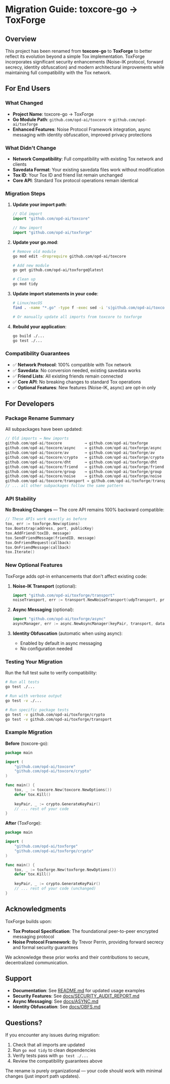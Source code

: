 # Migration Guide: toxcore-go → ToxForge

## Overview

This project has been renamed from **toxcore-go** to **ToxForge** to better reflect its evolution beyond a simple Tox implementation. ToxForge incorporates significant security enhancements (Noise-IK protocol, forward secrecy, identity obfuscation) and modern architectural improvements while maintaining full compatibility with the Tox network.

## For End Users

### What Changed
- **Project Name**: toxcore-go → ToxForge
- **Go Module Path**: `github.com/opd-ai/toxcore` → `github.com/opd-ai/toxforge`
- **Enhanced Features**: Noise Protocol Framework integration, async messaging with identity obfuscation, improved privacy protections

### What Didn't Change
- **Network Compatibility**: Full compatibility with existing Tox network and clients
- **Savedata Format**: Your existing savedata files work without modification
- **Tox ID**: Your Tox ID and friend list remain unchanged
- **Core API**: Standard Tox protocol operations remain identical

### Migration Steps

1. **Update your import path**:
   ```go
   // Old import
   import "github.com/opd-ai/toxcore"
   
   // New import
   import "github.com/opd-ai/toxforge"
   ```

2. **Update your go.mod**:
   ```bash
   # Remove old module
   go mod edit -droprequire github.com/opd-ai/toxcore
   
   # Add new module
   go get github.com/opd-ai/toxforge@latest
   
   # Clean up
   go mod tidy
   ```

3. **Update import statements in your code**:
   ```bash
   # Linux/macOS
   find . -name "*.go" -type f -exec sed -i 's|github.com/opd-ai/toxcore|github.com/opd-ai/toxforge|g' {} +
   
   # Or manually update all imports from toxcore to toxforge
   ```

4. **Rebuild your application**:
   ```bash
   go build ./...
   go test ./...
   ```

### Compatibility Guarantees

- ✅ **Network Protocol**: 100% compatible with Tox network
- ✅ **Savedata**: No conversion needed, existing savedata works
- ✅ **Friend Lists**: All existing friends remain connected
- ✅ **Core API**: No breaking changes to standard Tox operations
- ✅ **Optional Features**: New features (Noise-IK, async) are opt-in only

## For Developers

### Package Rename Summary

All subpackages have been updated:

```go
// Old imports → New imports
github.com/opd-ai/toxcore          → github.com/opd-ai/toxforge
github.com/opd-ai/toxcore/async    → github.com/opd-ai/toxforge/async
github.com/opd-ai/toxcore/av       → github.com/opd-ai/toxforge/av
github.com/opd-ai/toxcore/crypto   → github.com/opd-ai/toxforge/crypto
github.com/opd-ai/toxcore/dht      → github.com/opd-ai/toxforge/dht
github.com/opd-ai/toxcore/friend   → github.com/opd-ai/toxforge/friend
github.com/opd-ai/toxcore/group    → github.com/opd-ai/toxforge/group
github.com/opd-ai/toxcore/noise    → github.com/opd-ai/toxforge/noise
github.com/opd-ai/toxcore/transport → github.com/opd-ai/toxforge/transport
// ... all other subpackages follow the same pattern
```

### API Stability

**No Breaking Changes** — The core API remains 100% backward compatible:

```go
// These APIs work exactly as before
tox, err := toxforge.New(options)
tox.Bootstrap(address, port, publicKey)
tox.AddFriend(toxID, message)
tox.SendFriendMessage(friendID, message)
tox.OnFriendRequest(callback)
tox.OnFriendMessage(callback)
tox.Iterate()
```

### New Optional Features

ToxForge adds opt-in enhancements that don't affect existing code:

1. **Noise-IK Transport** (optional):
   ```go
   import "github.com/opd-ai/toxforge/transport"
   noiseTransport, err := transport.NewNoiseTransport(udpTransport, privateKey)
   ```

2. **Async Messaging** (optional):
   ```go
   import "github.com/opd-ai/toxforge/async"
   asyncManager, err := async.NewAsyncManager(keyPair, transport, dataDir)
   ```

3. **Identity Obfuscation** (automatic when using async):
   - Enabled by default in async messaging
   - No configuration needed

### Testing Your Migration

Run the full test suite to verify compatibility:

```bash
# Run all tests
go test ./...

# Run with verbose output
go test -v ./...

# Run specific package tests
go test -v github.com/opd-ai/toxforge/crypto
go test -v github.com/opd-ai/toxforge/transport
```

### Example Migration

**Before** (toxcore-go):
```go
package main

import (
    "github.com/opd-ai/toxcore"
    "github.com/opd-ai/toxcore/crypto"
)

func main() {
    tox, _ := toxcore.New(toxcore.NewOptions())
    defer tox.Kill()
    
    keyPair, _ := crypto.GenerateKeyPair()
    // ... rest of your code
}
```

**After** (ToxForge):
```go
package main

import (
    "github.com/opd-ai/toxforge"
    "github.com/opd-ai/toxforge/crypto"
)

func main() {
    tox, _ := toxforge.New(toxforge.NewOptions())
    defer tox.Kill()
    
    keyPair, _ := crypto.GenerateKeyPair()
    // ... rest of your code (unchanged)
}
```

## Acknowledgments

ToxForge builds upon:
- **Tox Protocol Specification**: The foundational peer-to-peer encrypted messaging protocol
- **Noise Protocol Framework**: By Trevor Perrin, providing forward secrecy and formal security guarantees

We acknowledge these prior works and their contributions to secure, decentralized communication.

## Support

- **Documentation**: See [README.md](README.md) for updated usage examples
- **Security Features**: See [docs/SECURITY_AUDIT_REPORT.md](docs/SECURITY_AUDIT_REPORT.md)
- **Async Messaging**: See [docs/ASYNC.md](docs/ASYNC.md)
- **Identity Obfuscation**: See [docs/OBFS.md](docs/OBFS.md)

## Questions?

If you encounter any issues during migration:
1. Check that all imports are updated
2. Run `go mod tidy` to clean dependencies
3. Verify tests pass with `go test ./...`
4. Review the compatibility guarantees above

The rename is purely organizational — your code should work with minimal changes (just import path updates).
